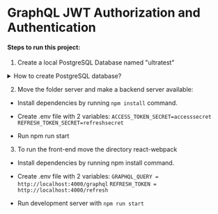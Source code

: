 # GraphQL JWT Authorization and Authentication

#### Steps to run this project:

1. Create a local PostgreSQL Database named "ultratest"

<details><summary>How to create PostgreSQL database?</summary>
<p>
  Install Homebrew (https://brew.sh/) or run the command `brew -v` to make sure Brew installed.
</p>
</details>

2. Move the folder server and make a backend server available:

- Install dependencies by running `npm install` command.
- Create .env file with 2 variables:
  `ACCESS_TOKEN_SECRET=accesssecret`
  `REFRESH_TOKEN_SECRET=refreshsecret`

- Run npm run start

3. To run the front-end move the directory react-webpack

- Install dependencies by running npm install command.
- Create .env file with 2 variables:
  `GRAPHQL_QUERY = http://localhost:4000/graphql`
  `REFRESH_TOKEN = http://localhost:4000/refresh`

- Run development server with `npm run start`

